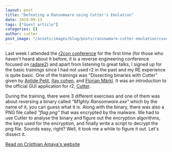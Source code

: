 ```yaml
---
layout: post
title: "Defeating a Ransomware using Cutter's Emulation"
date: 2019-09-13 
tags: ["Guest article"]
categories: []
author: cutter
post_image: "/assets/images/blog/posts/ransowmare-cutter-emulation/cover.png"
---
```



<p>Last week I attended the <a href="https://www.radare.org/con/2019/">r2con conference</a> for the first time (for those who haven't heard about it before, it is a reverse engineering conference focused on <a href="https://www.radare.org/r/">radare2</a>) and apart from listening to great talks, I signed up for the basic trainings since I had not used r2 in the past and my RE experience is quite basic. One of the trainings was "Dissecting binaries with Cutter" given by <a href="https://twitter.com/xarkes_">Antide Petit</a>, <a href="https://twitter.com/megabeets_">Itay cohen</a>, and <a href="https://twitter.com/thestr4ng3r">Florian Märkl</a>. It was an introduction to the official GUI application for r2, <a href="https://cutter.re/">Cutter</a>.</p>

<p>During the training, there were 3 different exercises and one of them was about reversing a binary called <em>"M1ghty Ransomware.exe"</em> which by the name of it, you can guess what it is. Along with the binary, there was also a PNG file called <em>"flag.png"</em> that was encrypted by the malware. We had to use Cutter to analyse the binary and figure out the encryption algorithms, the keys used for the encryption, and finally write a script to decrypt the png file. Sounds easy, right? Well, it took me a while to figure it out. Let's dissect it.</p>

<a href="http://camaya.co/posts/2019/09/11/defeating-a-ransomware-with-cutter/" target="_blank" class="dwn-btn3 btn btn-primary"><span>Read on Cristhian Amaya's website</span></a>
<but>
